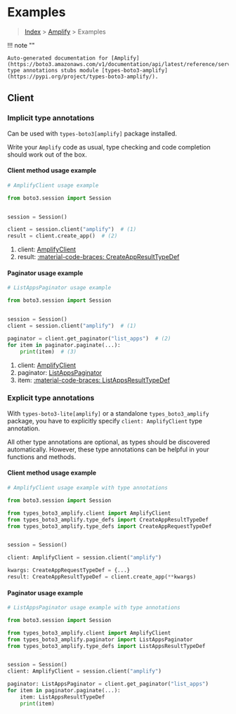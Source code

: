 # Examples

> [Index](../README.md) > [Amplify](./README.md) > Examples

!!! note ""

    Auto-generated documentation for [Amplify](https://boto3.amazonaws.com/v1/documentation/api/latest/reference/services/amplify.html#amplify)
    type annotations stubs module [types-boto3-amplify](https://pypi.org/project/types-boto3-amplify/).

## Client

### Implicit type annotations

Can be used with `types-boto3[amplify]` package installed.

Write your `Amplify` code as usual,
type checking and code completion should work out of the box.


#### Client method usage example

```python
# AmplifyClient usage example

from boto3.session import Session


session = Session()

client = session.client("amplify")  # (1)
result = client.create_app()  # (2)
```

1. client: [AmplifyClient](./client.md)
2. result: [:material-code-braces: CreateAppResultTypeDef](./type_defs.md#createappresulttypedef)



#### Paginator usage example

```python
# ListAppsPaginator usage example

from boto3.session import Session


session = Session()
client = session.client("amplify")  # (1)

paginator = client.get_paginator("list_apps")  # (2)
for item in paginator.paginate(...):
    print(item)  # (3)
```

1. client: [AmplifyClient](./client.md)
2. paginator: [ListAppsPaginator](./paginators.md#listappspaginator)
3. item: [:material-code-braces: ListAppsResultTypeDef](./type_defs.md#listappsresulttypedef)




### Explicit type annotations

With `types-boto3-lite[amplify]`
or a standalone `types_boto3_amplify` package, you have to explicitly specify `client: AmplifyClient` type annotation.

All other type annotations are optional, as types should be discovered automatically.
However, these type annotations can be helpful in your functions and methods.


#### Client method usage example

```python
# AmplifyClient usage example with type annotations

from boto3.session import Session

from types_boto3_amplify.client import AmplifyClient
from types_boto3_amplify.type_defs import CreateAppResultTypeDef
from types_boto3_amplify.type_defs import CreateAppRequestTypeDef


session = Session()

client: AmplifyClient = session.client("amplify")

kwargs: CreateAppRequestTypeDef = {...}
result: CreateAppResultTypeDef = client.create_app(**kwargs)
```



#### Paginator usage example

```python
# ListAppsPaginator usage example with type annotations

from boto3.session import Session

from types_boto3_amplify.client import AmplifyClient
from types_boto3_amplify.paginator import ListAppsPaginator
from types_boto3_amplify.type_defs import ListAppsResultTypeDef


session = Session()
client: AmplifyClient = session.client("amplify")

paginator: ListAppsPaginator = client.get_paginator("list_apps")
for item in paginator.paginate(...):
    item: ListAppsResultTypeDef
    print(item)
```




